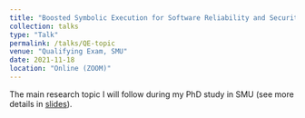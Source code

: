 ```yaml
---
title: "Boosted Symbolic Execution for Software Reliability and Security"
collection: talks
type: "Talk"
permalink: /talks/QE-topic
venue: "Qualifying Exam, SMU"
date: 2021-11-18
location: "Online (ZOOM)"
---
```


The main research topic I will follow during my PhD study in SMU (see more details in [slides](https://haoxintu.github.io/files/qe-slides.pdf)).
